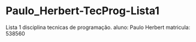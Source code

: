 # Paulo_Herbert-TecProg-Lista1
Lista 1 disciplina tecnicas de programação.
aluno: Paulo Herbert
matricula: 538560
